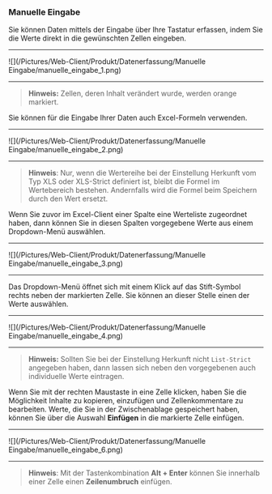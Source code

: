 ### Manuelle Eingabe

Sie können Daten mittels der Eingabe über Ihre Tastatur erfassen, indem Sie die Werte direkt in die gewünschten Zellen eingeben.  

---
![](/Pictures/Web-Client/Produkt/Datenerfassung/Manuelle Eingabe/manuelle_eingabe_1.png)

---
>**Hinweis:** Zellen, deren Inhalt verändert wurde, werden orange markiert.

Sie können für die Eingabe Ihrer Daten auch Excel-Formeln verwenden.  

---
![](/Pictures/Web-Client/Produkt/Datenerfassung/Manuelle Eingabe/manuelle_eingabe_2.png)

---
  
> **Hinweis**: Nur, wenn die Wertereihe bei der Einstellung Herkunft vom Typ XLS oder XLS-Strict definiert ist, bleibt die Formel im Wertebereich bestehen. Andernfalls wird die Formel beim Speichern durch den Wert ersetzt.   

Wenn Sie zuvor im Excel-Client einer Spalte eine Werteliste zugeordnet haben, dann können Sie in diesen Spalten vorgegebene Werte aus einem Dropdown-Menü auswählen.

---
![](/Pictures/Web-Client/Produkt/Datenerfassung/Manuelle Eingabe/manuelle_eingabe_3.png)

---

Das Dropdown-Menü öffnet sich mit einem Klick auf das Stift-Symbol rechts neben der markierten Zelle. Sie können an dieser Stelle einen der Werte auswählen.

---
![](/Pictures/Web-Client/Produkt/Datenerfassung/Manuelle Eingabe/manuelle_eingabe_4.png)

---
>**Hinweis:** Sollten Sie bei der Einstellung Herkunft nicht `List-Strict` angegeben haben, dann lassen sich neben den vorgegebenen auch individuelle Werte eintragen.

Wenn Sie mit der rechten Maustaste in eine Zelle klicken, haben Sie die Möglichkeit Inhalte zu kopieren, einzufügen und Zellenkommentare zu bearbeiten. Werte, die Sie in der Zwischenablage gespeichert haben, können Sie über die Auswahl **Einfügen** in die markierte Zelle einfügen.

---
![](/Pictures/Web-Client/Produkt/Datenerfassung/Manuelle Eingabe/manuelle_eingabe_6.png)

---

> **Hinweis**: Mit der Tastenkombination **Alt + Enter** können Sie innerhalb einer Zelle einen **Zeilenumbruch** einfügen.